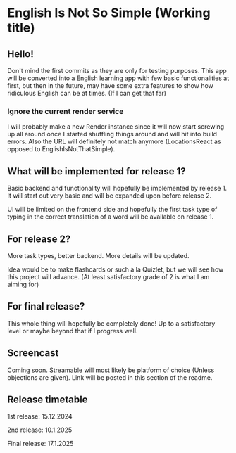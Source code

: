 # English Is Not So Simple (Working title)



## Hello!


Don't mind the first commits as they are only for testing purposes. This app will be converted into a
English learning app with few basic functionalities at first, but then in the future, may have some extra features
to show how ridiculous English can be at times. (If I can get that far)

### Ignore the current render service

I will probably make a new Render instance since it will now start screwing up all around once I started shuffling things
around and will hit into build errors. Also the URL will definitely not match anymore (LocationsReact as opposed to EnglishIsNotThatSimple).

## What will be implemented for release 1?
Basic backend and functionality will hopefully be implemented by release 1. It will start out very basic and will be expanded
upon before release 2.

UI will be limited on the frontend side and hopefully the first task type of typing in the correct translation of a word will
be available on release 1.

## For release 2?
More task types, better backend. More details will be updated.

Idea would be to make flashcards or such à la Quizlet, but we will see how this project will advance. (At least satisfactory grade of 2 is what
I am aiming for)

## For final release?
This whole thing will hopefully be completely done! Up to a satisfactory level or maybe beyond that if I progress well.

## Screencast
Coming soon. Streamable will most likely be platform of choice (Unless objections are given). Link will be posted in this section
of the readme.

## Release timetable

1st release: 15.12.2024

2nd release: 10.1.2025

Final release: 17.1.2025

